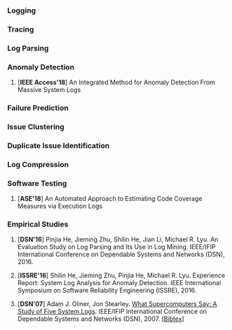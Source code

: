 
### Logging

### Tracing

### Log Parsing

### Anomaly Detection
1. [**IEEE Access'18**] An Integrated Method for Anomaly Detection From Massive System Logs

### Failure Prediction

### Issue Clustering

### Duplicate Issue Identification

### Log Compression

### Software Testing

1. [**ASE'18**] An Automated Approach to Estimating Code Coverage Measures via Execution Logs

### Empirical Studies

1. [**DSN'16**] Pinjia He, Jieming Zhu, Shilin He, Jian Li, Michael R. Lyu. An Evaluation Study on Log Parsing and Its Use in Log Mining. IEEE/IFIP International Conference on Dependable Systems and Networks (DSN), 2016.

1. [**ISSRE'16**] Shilin He, Jieming Zhu, Pinjia He, Michael R. Lyu. Experience Report: System Log Analysis for Anomaly Detection. IEEE International Symposium on Software Reliability Engineering (ISSRE), 2016.

1. [**DSN'07**] Adam J. Oliner, Jon Stearley. [What Supercomputers Say: A Study of Five System Logs](http://ieeexplore.ieee.org/document/4273008/). IEEE/IFIP International Conference on Dependable Systems and Networks (DSN), 2007. [[Bibtex]()]
